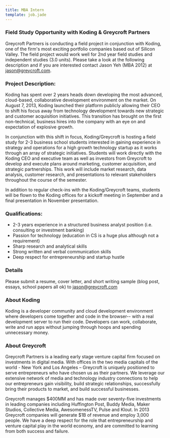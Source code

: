 ```yaml
---
title: MBA Intern
template: job.jade
---
```


### Field Study Opportunity with Koding & Greycroft Partners

Greycroft Partners is conducting a field project in conjunction with Koding, one of the firm's most exciting portfolio companies based out of Silicon Valley.  The field project would work well for 2nd year field studies and independent studies (3.0 units).  Please take a look at the following description and if you are interested contact Jason Yeh (MBA 2012) at jason@greycroft.com.  

### Project Description:

Koding has spent over 2 years heads down developing the most advanced, cloud-based, collaborative development environment on the market.  On August 7, 2013, Koding launched their platform publicly allowing their CEO to shift his focus away from technology development towards new strategic and customer acquisition initiatives.  This transition has brought on the first non-technical, business hires into the company with an eye on and expectation of explosive growth.

In conjunction with this shift in focus, Koding/Greycroft is hosting a field study for 2-3 business school students interested in gaining experience in strategy and operations for a high growth technology startup as it works through an array of strategic initiatives.  Students will work directly with the Koding CEO and executive team as well as investors from Greycroft to develop and execute plans around marketing, customer acquisition, and strategic partnerships.  This work will include market research, data analysis, customer research, and presentations to relevant stakeholders throughout the course of the semester.

In addition to regular check-ins with the Koding/Greycroft teams, students will be flown to the Koding offices for a kickoff meeting in September and a final presentation in November presentation.

### Qualifications:
* 2-3 years experience in a structured business analyst position (i.e. consulting or investment banking)
* Passion for technology (education in CS is a huge plus although not a requirement)
* Sharp research and analytical skills
* Strong written and verbal communication skills
* Deep respect for entrepreneurship and startup hustle

### Details
Please submit a resume, cover letter, and short writing sample (blog post, essays, school papers all ok) to jason@greycroft.com

### About Koding
Koding is a developer community and cloud development environment where developers come together and code in the browser-- with a real development server to run their code. Developers can work, collaborate, write and run apps without jumping through hoops and spending unnecessary money.

### About Greycroft
Greycroft Partners is a leading early stage venture capital firm focused on investments in digital media. With offices in the two media capitals of the world - New York and Los Angeles – Greycroft is uniquely positioned to serve entrepreneurs who have chosen us as their partners. We leverage our extensive network of media and technology industry connections to help our entrepreneurs gain visibility, build strategic relationships, successfully bring their products to market, and build successful businesses. 

Greycroft manages $400MM and has made over seventy-five investments in leading companies including Huffington Post, Buddy Media, Maker Studios, Collective Media, AwesomenessTV, Pulse and Klout. In 2013 Greycroft companies will generate $1B of revenue and employ 3,000 people. We have a deep respect for the role that entrepreneurship and venture capital play in the world economy, and are committed to learning from both success and failure.  


